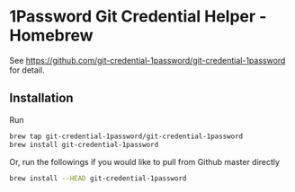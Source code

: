 # 1Password Git Credential Helper - Homebrew

See https://github.com/git-credential-1password/git-credential-1password for detail.

## Installation

Run

```bash
brew tap git-credential-1password/git-credential-1password
brew install git-credential-1password
```

Or, run the followings if you would like to pull from Github master directly

```bash
brew install --HEAD git-credential-1password
```

